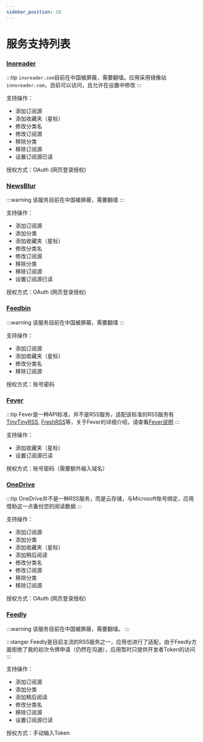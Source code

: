 ```yaml
---
sidebar_position: 10
---
```


# 服务支持列表

### [Inoreader](https://www.inoreader.com/)

:::tip
`inoreader.com`目前在中国被屏蔽，需要翻墙。应用采用镜像站`innoreader.com`，目前可以访问，且允许在设置中修改
:::

支持操作：

- 添加订阅源
- 添加收藏夹（星标）
- 修改分类名
- 修改订阅源
- 移除分类
- 移除订阅源
- 设置订阅源已读

授权方式：OAuth (网页登录授权)

### [NewsBlur](https://www.newsblur.com/)

:::warning
该服务目前在中国被屏蔽，需要翻墙
:::

支持操作：

- 添加订阅源
- 添加分类
- 添加收藏夹（星标）
- 修改分类名
- 修改订阅源
- 移除分类
- 移除订阅源
- 设置订阅源已读

授权方式：OAuth (网页登录授权)

### [Feedbin](https://www.feedbin.com/)

:::warning
该服务目前在中国被屏蔽，需要翻墙
:::

支持操作：

- 添加订阅源
- 添加收藏夹（星标）
- 修改分类名
- 移除订阅源

授权方式：账号密码

### [Fever](https://feedafever.com/api)

:::tip
Fever是一种API标准，并不是RSS服务，适配该标准的RSS服务有[TinyTinyRSS](https://tt-rss.org/), [FreshRSS](https://freshrss.org/)等，关于Fever的详细介绍，请查看[Fever说明](./fever)
:::

支持操作：

- 添加收藏夹（星标）
- 设置订阅源已读

授权方式：账号密码（需要额外输入域名）

### [OneDrive](https://www.microsoft.com/en/microsoft-365/onedrive/online-cloud-storage)

:::tip
OneDrive并不是一种RSS服务，而是云存储，与Microsoft账号绑定，应用借助这一点备份您的阅读数据
:::

支持操作：

- 添加订阅源
- 添加分类
- 添加收藏夹（星标）
- 添加稍后阅读
- 修改分类名
- 修改订阅源
- 移除分类
- 移除订阅源

授权方式：OAuth (网页登录授权)

### [Feedly](https://feedly.com/)

:::warning
该服务目前在中国被屏蔽，需要翻墙。
:::

:::danger
Feedly是目前主流的RSS服务之一，应用也进行了适配，由于Feedly方面拒绝了我的初次令牌申请（仍然在沟通），应用暂时只提供开发者Token的访问
:::

支持操作：

- 添加订阅源
- 添加分类
- 添加稍后阅读
- 修改分类名
- 移除订阅源
- 设置订阅源已读

授权方式：手动输入Token
